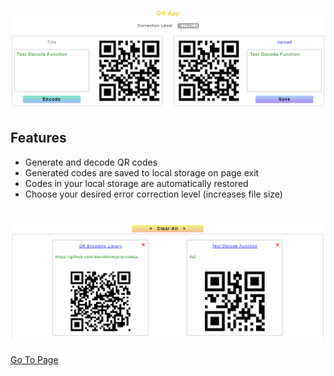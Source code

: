 # ![QR App](https://github.com/ArceusX/qr-app/blob/main/demo1.PNG)

## Features

- Generate and decode QR codes
- Generated codes are saved to local storage on page exit
- Codes in your local storage are automatically restored
- Choose your desired error correction level (increases file size)

# ![Code Save](https://github.com/ArceusX/qr-app/blob/main/demo2.PNG)

[Go To Page](https://arceusx.github.io/qr-app/qr-app.html)